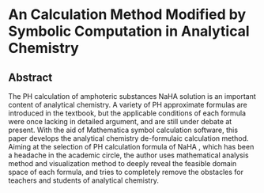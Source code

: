 # An Calculation Method Modified by Symbolic Computation in Analytical Chemistry

## Abstract
The $\text{PH}$ calculation of amphoteric substances $\text{NaHA}$ solution is an important content of analytical chemistry. A variety of $\text{PH}$ approximate formulas are introduced in the textbook, but the applicable conditions of each formula were once lacking in detailed argument, and are still under debate at present. With the aid of $\text{Mathematica}$ symbol calculation software, this paper develops the analytical chemistry de-formulaic calculation method. Aiming at the selection of PH calculation formula of $\text{NaHA}$ , which has been a headache in the academic circle, the author uses mathematical analysis method and visualization method to deeply reveal the feasible domain space of each formula, and tries to completely remove the obstacles for teachers and students of analytical chemistry.
